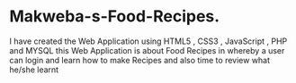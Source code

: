 # Makweba-s-Food-Recipes.
I have created the Web Application using HTML5 , CSS3 , JavaScript , PHP and MYSQL this Web Application is about Food Recipes in whereby a user can login and learn how to make Recipes and also time to review what he/she learnt 
